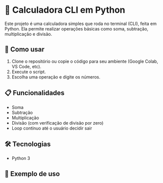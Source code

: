 # 🧮 Calculadora CLI em Python

Este projeto é uma calculadora simples que roda no terminal (CLI), feita em Python. Ela permite realizar operações básicas como soma, subtração, multiplicação e divisão.

## 🚀 Como usar

1. Clone o repositório ou copie o código para seu ambiente (Google Colab, VS Code, etc).
2. Execute o script.
3. Escolha uma operação e digite os números.

## 📋 Funcionalidades

- Soma
- Subtração
- Multiplicação
- Divisão (com verificação de divisão por zero)
- Loop contínuo até o usuário decidir sair

## 🛠 Tecnologias

- Python 3

## 📎 Exemplo de uso


